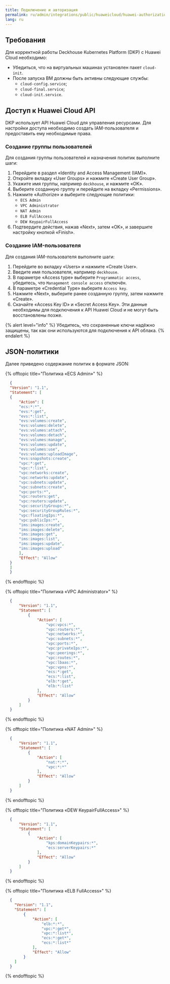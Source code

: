 ```yaml
---
title: Подключение и авторизация
permalink: ru/admin/integrations/public/huaweicloud/huawei-authorization.html
lang: ru
---
```


## Требования

Для корректной работы Deckhouse Kubernetes Platform (DKP) с Huawei Cloud необходимо:

- Убедиться, что на виртуальных машинах установлен пакет `cloud-init`.
- После запуска ВМ должны быть активны следующие службы:
  - `cloud-config.service`;
  - `cloud-final.service`;
  - `cloud-init.service`.

## Доступ к Huawei Cloud API

DKP использует API Huawei Cloud для управления ресурсами. Для настройки доступа необходимо создать IAM-пользователя и предоставить ему необходимые права.

### Создание группы пользователей

Для создания группы пользователей и назначения политик выполните шаги:

1. Перейдите в раздел «Identity and Access Management (IAM)».
1. Откройте вкладку «User Groups» и нажмите «Create User Group».
1. Укажите имя группы, например `deckhouse`, и нажмите «OK».
1. Выберите созданную группу и перейдите на вкладку «Permissions».
1. Нажмите «Authorize» и выберите следующие политики:
   - `ECS Admin`
   - `VPC Administrator`
   - `NAT Admin`
   - `ELB FullAccess`
   - `DEW KeypairFullAccess`
1. Подтвердите действия, нажав «Next», затем «OK», и завершите настройку кнопкой «Finish».

### Создание IAM-пользователя

Для создания IAM-пользователя выполните шаги:

1. Перейдите во вкладку «Users» и нажмите «Create User».
1. Введите имя пользователя, например `deckhouse`.
1. В параметре «Access type» выберите `Programmatic access`, убедитесь, что `Management console access` отключён.
1. В параметре «Credential Type» выберите `Access key`.
1. Нажмите «Next», выберите ранее созданную группу, затем нажмите «Create».
1. Скачайте «Access Key ID» и «Secret Access Key». Эти данные необходимы для подключения к API Huawei Cloud и не могут быть восстановлены позже.

{% alert level="info" %}
Убедитесь, что сохраненные ключи надёжно защищены, так как они используются для подключения к API облака.
{% endalert %}

## JSON-политики

Далее приведено содержание политик в формате JSON:

{% offtopic title="Политика «ECS Admin»" %}

```json
  {
  "Version": "1.1",
  "Statement": [
  {
      "Action": [
      "ecs:*:*",
      "evs:*:get",
      "evs:*:list",
      "evs:volumes:create",
      "evs:volumes:delete",
      "evs:volumes:attach",
      "evs:volumes:detach",
      "evs:volumes:manage",
      "evs:volumes:update",
      "evs:volumes:use",
      "evs:volumes:uploadImage",
      "evs:snapshots:create",
      "vpc:*:get",
      "vpc:*:list",
      "vpc:networks:create",
      "vpc:networks:update",
      "vpc:subnets:update",
      "vpc:subnets:create",
      "vpc:ports:*",
      "vpc:routers:get",
      "vpc:routers:update",
      "vpc:securityGroups:*",
      "vpc:securityGroupRules:*",
      "vpc:floatingIps:*",
      "vpc:publicIps:*",
      "ims:images:create",
      "ims:images:delete",
      "ims:images:get",
      "ims:images:list",
      "ims:images:update",
      "ims:images:upload"
      ],
      "Effect": "Allow"
  }
  ]
  }
```

{% endofftopic %}

{% offtopic title="Политика «VPC Administrator»" %}

```json
  {
      "Version": "1.1",
      "Statement": [
          {
              "Action": [
                  "vpc:vpcs:*",
                  "vpc:routers:*",
                  "vpc:networks:*",
                  "vpc:subnets:*",
                  "vpc:ports:*",
                  "vpc:privateIps:*",
                  "vpc:peerings:*",
                  "vpc:routes:*",
                  "vpc:lbaas:*",
                  "vpc:vpns:*",
                  "ecs:*:get",
                  "ecs:*:list",
                  "elb:*:get",
                  "elb:*:list"
              ],
              "Effect": "Allow"
          }
      ]
  }
```

{% endofftopic %}

{% offtopic title="Политика «NAT Admin»" %}

```json
  {
      "Version": "1.1",
      "Statement": [
          {
              "Action": [
                  "nat:*:*",
                  "vpc:*:*"
              ],
              "Effect": "Allow"
          }
      ]
  }
```

{% endofftopic %}

{% offtopic title="Политика «DEW KeypairFullAccess»" %}

```json
  {
      "Version": "1.1",
      "Statement": [
          {
              "Action": [
                  "kps:domainKeypairs:*",
                  "ecs:serverKeypairs:*"
              ],
              "Effect": "Allow"
          }
      ]
  }
```

{% endofftopic %}

{% offtopic title="Политика «ELB FullAccess»" %}

```json
  {
    "Version": "1.1",
    "Statement": [
        {
            "Action": [
                "elb:*:*",
                "vpc:*:get*",
                "vpc:*:list*",
                "ecs:*:get*",
                "ecs:*:list*"
            ],
            "Effect": "Allow"
        }
    ]
  }
```

{% endofftopic %}
